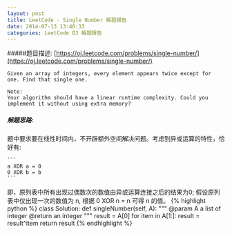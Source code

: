 ```yaml
---
layout: post
title: LeetCode - Single Number 解题报告
date: 2014-07-13 13:46:33
categories: LeetCode OJ 解题报告
---
```


#####题目描述: [https://oj.leetcode.com/problems/single-number/](https://oj.leetcode.com/problems/single-number/)

```
Given an array of integers, every element appears twice except for one. Find that single one.

Note:
Your algorithm should have a linear runtime complexity. Could you implement it without using extra memory?
```

##### 解题思路:

  题中要求要在线性时间内，不开辟额外空间解决问题。考虑到异或运算的特性，恰好有:
	
	```
	a XOR a = 0
	0 XOR b = b
	```
即，原列表中所有出现过偶数次的数值由异或运算连接之后的结果为0; 假设原列表中仅出现一次的数值为 n, 根据 0 XOR n = n 可得 n 的值。
{% highlight python %}
class Solution:
    def singleNumber(self, A):
    	"""
        	@param A a list of integer
        	@return an integer
    	"""
    	result = A[0]
    	for item in A[1:]:
        	result = result^item
    	return result
{% endhighlight %}
